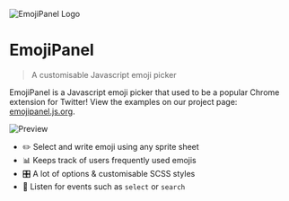 ![EmojiPanel Logo](http://i.imgur.com/Os8izFU.png)
# EmojiPanel

> A customisable Javascript emoji picker

EmojiPanel is a Javascript emoji picker that used to be a popular Chrome extension for Twitter! View the examples on our project page: [emojipanel.js.org](https://emojipanel.js.org).

![Preview](http://i.imgur.com/AvbH2ds.png)

- ✏️ Select and write emoji using any sprite sheet
- 📊 Keeps track of users frequently used emojis
- 🎛 A lot of options & customisable SCSS styles
- 📡 Listen for events such as `select` or `search`
